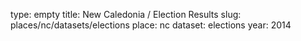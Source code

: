 type: empty
title: New Caledonia / Election Results
slug: places/nc/datasets/elections
place: nc
dataset: elections
year: 2014

